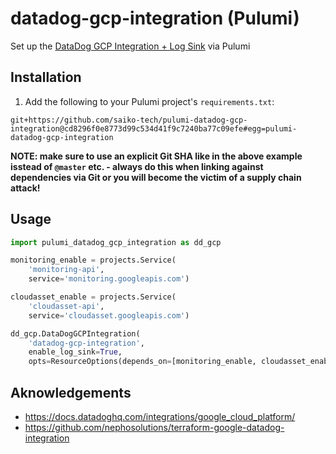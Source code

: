 # datadog-gcp-integration (Pulumi)

Set up the [DataDog GCP Integration + Log Sink](https://docs.datadoghq.com/integrations/google_cloud_platform/) via Pulumi

## Installation

1. Add the following to your Pulumi project's `requirements.txt`:

```
git+https://github.com/saiko-tech/pulumi-datadog-gcp-integration@cd8296f0e8773d99c534d41f9c7240ba77c09efe#egg=pulumi-datadog-gcp-integration
```

**NOTE: make sure to use an explicit Git SHA like in the above example isstead of `@master` etc. - always do this when linking against dependencies via Git or you will become the victim of a supply chain attack!**

## Usage

```py
import pulumi_datadog_gcp_integration as dd_gcp

monitoring_enable = projects.Service(
    'monitoring-api',
    service='monitoring.googleapis.com')

cloudasset_enable = projects.Service(
    'cloudasset-api',
    service='cloudasset.googleapis.com')

dd_gcp.DataDogGCPIntegration(
    'datadog-gcp-integration',
    enable_log_sink=True,
    opts=ResourceOptions(depends_on=[monitoring_enable, cloudasset_enable]))
```

## Aknowledgements

- https://docs.datadoghq.com/integrations/google_cloud_platform/
- https://github.com/nephosolutions/terraform-google-datadog-integration
